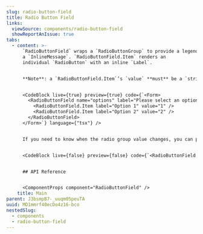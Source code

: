 ```yaml
---
slug: radio-button-field
title: Radio Button Field
links:
  viewSource: components/radio-button-field
  showReportAnIssue: true
tabs:
  - content: >-
      `RadioButtonField` wraps a `RadioButtonGroup` to provide a legend and
      a `InlineMessage`. `RadioButtonField.Item` renders an
      individual `RadioButton` with an inline `Label`.


      **Note**: a `RadioButtonField.Item`’s `value` **must** be a `string`.


      <CodeBlock live={true} preview={true} code={`<Form>
        <RadioButtonField name="options" label="Please select an option">
          <RadioButtonField.Item label="Option 1" value="1" />
          <RadioButtonField.Item label="Option 2" value="2" />
        </RadioButtonField>
      </Form>`} language={"tsx"} />


      If you need to know when the radio group value changes, you can pass `onValueChange`, which takes a `string` type as input.


      <CodeBlock live={false} preview={false} code={`<RadioButtonField onValueChange={onChangeHandler} />`} language={"tsx"} />


      ## API Reference


      <ComponentProps component="RadioButtonField" />
    title: Main
parent: J3bsmpB7-_uuqm05peuTA
uuid: MD1mmrf40ecDo4z16-bco
nestedSlug:
  - components
  - radio-button-field
---
```

